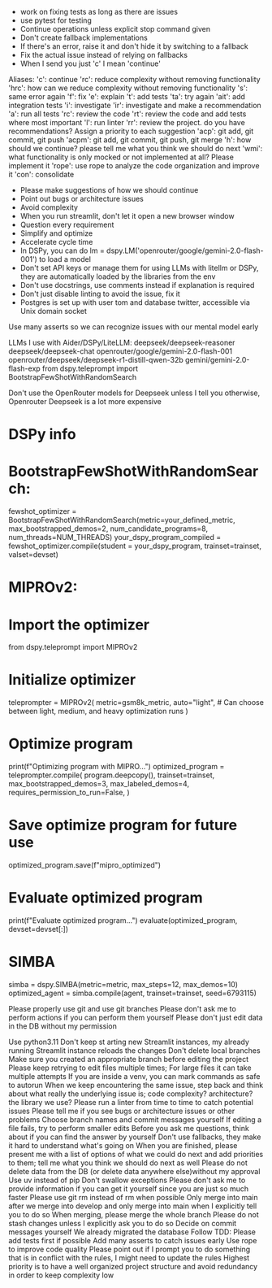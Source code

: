 - work on fixing tests as long as there are issues
- use pytest for testing
- Continue operations unless explicit stop command given
- Don't create fallback implementations
- If there's an error, raise it and don't hide it by switching to a fallback
- Fix the actual issue instead of relying on fallbacks
- When I send you just 'c' I mean 'continue'

Aliases:
'c': continue
'rc': reduce complexity without removing functionality
'hrc': how can we reduce complexity without removing functionality
's': same error again
'f': fix
'e': explain
't': add tests
'ta': try again
'ait': add integration tests
'i': investigate
'ir': investigate and make a recommendation
'a': run all tests
'rc': review the code
'rt': review the code and add tests where most important
'l': run linter
'rr': review the project. do you have recommendations? Assign a priority to each suggestion
'acp': git add, git commit, git push
'acpm': git add, git commit, git push, git merge
'h': how should we continue? please tell me what you think we should do next
'wmi': what functionality is only mocked or not implemented at all? Please implement it
'rope': use rope to analyze the code organization and improve it
'con': consolidate

- Please make suggestions of how we should continue
- Point out bugs or architecture issues
- Avoid complexity
- When you run streamlit, don't let it open a new browser window
- Question every requirement
- Simplify and optimize
- Accelerate cycle time
- In DSPy, you can do lm = dspy.LM('openrouter/google/gemini-2.0-flash-001') to load a model
- Don't set API keys or manage them for using LLMs with litellm or DSPy, they are automatically loaded by the libraries from the env
- Don't use docstrings, use comments instead if explanation is required
- Don't just disable linting to avoid the issue, fix it
- Postgres is set up with user tom and database twitter, accessible via
Unix domain socket

Use many asserts so we can recognize issues with our mental model early

LLMs I use with Aider/DSPy/LiteLLM:
deepseek/deepseek-reasoner
deepseek/deepseek-chat
openrouter/google/gemini-2.0-flash-001
openrouter/deepseek/deepseek-r1-distill-qwen-32b
gemini/gemini-2.0-flash-exp
from dspy.teleprompt import BootstrapFewShotWithRandomSearch

Don't use the OpenRouter models for Deepseek unless I tell you otherwise, Openrouter Deepseek is a lot more expensive

# DSPy info
# BootstrapFewShotWithRandomSearch:
fewshot_optimizer = BootstrapFewShotWithRandomSearch(metric=your_defined_metric, max_bootstrapped_demos=2, num_candidate_programs=8, num_threads=NUM_THREADS)
your_dspy_program_compiled = fewshot_optimizer.compile(student = your_dspy_program, trainset=trainset, valset=devset)

# MIPROv2:
# Import the optimizer
from dspy.teleprompt import MIPROv2

# Initialize optimizer
teleprompter = MIPROv2(
metric=gsm8k_metric,
auto="light", # Can choose between light, medium, and heavy optimization runs
)

# Optimize program
print(f"Optimizing program with MIPRO...")
optimized_program = teleprompter.compile(
program.deepcopy(),
trainset=trainset,
max_bootstrapped_demos=3,
max_labeled_demos=4,
requires_permission_to_run=False,
)

# Save optimize program for future use
optimized_program.save(f"mipro_optimized")

# Evaluate optimized program
print(f"Evaluate optimized program...")
evaluate(optimized_program, devset=devset[:])

# SIMBA
simba = dspy.SIMBA(metric=metric, max_steps=12, max_demos=10)
optimized_agent = simba.compile(agent, trainset=trainset, seed=6793115)

Please properly use git and use git branches
Please don't ask me to perform actions if you can perform them yourself
Please don't just edit data in the DB without my permission

Use python3.11
Don't keep st
arting new Streamlit instances, my already running Streamlit instance reloads the changes
Don't delete local branches
Make sure you created an appropriate branch before editing the project
Please keep retrying to edit files multiple times; For large files it can take multiple attempts
If you are inside a venv, you can mark commands as safe to autorun
When we keep encountering the same issue, step back and think about what really the underlying issue is; code complexity? architecture? the library we use?
Please run a linter from time to time to catch potential issues
Please tell me if you see bugs or architecture issues or other problems
Choose branch names and commit messages yourself
If editing a file fails, try to perform smaller edits
Before you ask me questions, think about if you can find the answer by yourself
Don't use fallbacks, they make it hard to understand what's going on
When you are finished, please present me with a list of options of what we could do next and add priorities to them; tell me what you think we should do next as well
Please do not delete data from the DB (or delete data anywhere else)without my approval
Use uv instead of pip
Don't swallow exceptions
Please don't ask me to provide information if you can get it yourself since you are just so much faster
Please use git rm instead of rm when possible
Only merge into main after we merge into develop and only merge into main when I explicitly tell you to do so
When merging, please merge the whole branch
Please do not stash changes unless I explicitly ask you to do so
Decide on commit messages yourself
We already migrated the database
Follow TDD: Please add tests first if possible
Add many asserts to catch issues early
Use rope to improve code quality
Please point out if I prompt you to do something that is in conflict with the rules, I might need to update the rules
Highest priority is to have a well organized project structure and avoid redundancy in order to keep complexity low